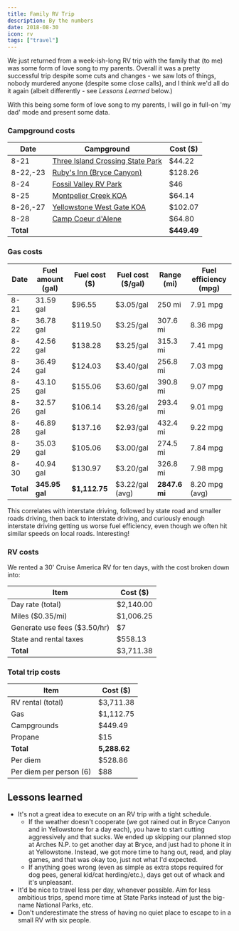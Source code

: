 ```yaml
---
title: Family RV Trip
description: By the numbers
date: 2018-08-30
icon: rv
tags: ["travel"]
---
```


We just returned from a week-ish-long RV trip with the family that (to me) was some form of love song to my parents.
Overall it was a pretty successful trip despite some cuts and changes - we saw lots of things, nobody murdered anyone (despite some close calls),
and I think we'd all do it again (albeit differently - see _Lessons Learned_ below.)

With this being some form of love song to my parents, I will go in full-on 'my dad' mode and present some data.

### Campground costs
| Date | Campground | Cost ($) |
| ---- | ---------- | -------- |
| 8-21 | [Three Island Crossing State Park](https://parksandrecreation.idaho.gov/parks/three-island-crossing) | $44.22 |
| 8-22,-23 | [Ruby's Inn (Bryce Canyon)](https://www.brycecanyoncampgrounds.com/) | $128.26 |
| 8-24 | [Fossil Valley RV Park](http://www.fossilvalleyrvpark.com/) | $46 |
| 8-25 | [Montpelier Creek KOA](https://koa.com/campgrounds/montpelier-creek/) | $64.14 |
| 8-26,-27 | [Yellowstone West Gate KOA](https://koa.com/campgrounds/yellowstone-park/) | $102.07 |
| 8-28 | [Camp Coeur d'Alene](http://campcoeurdalene.com/) | $64.80 |
| **Total** | | **$449.49** |

### Gas costs
| Date | Fuel amount (gal) | Fuel cost ($) | Fuel cost ($/gal) | Range (mi) | Fuel efficiency (mpg) |
| ---- | ----------------- | ------------- | ----------------- | ---------- | --------------------- |
| 8-21 | 31.59 gal         | $96.55        | $3.05/gal         | 250 mi     | 7.91 mpg              |
| 8-22 | 36.78 gal         | $119.50       | $3.25/gal         | 307.6 mi   | 8.36 mpg              |
| 8-22 | 42.56 gal         | $138.28       | $3.25/gal         | 315.3 mi   | 7.41 mpg              |
| 8-24 | 36.49 gal         | $124.03       | $3.40/gal         | 256.8 mi   | 7.03 mpg              |
| 8-25 | 43.10 gal         | $155.06       | $3.60/gal         | 390.8 mi   | 9.07 mpg              |
| 8-26 | 32.57 gal         | $106.14       | $3.26/gal         | 293.4 mi   | 9.01 mpg              |
| 8-28 | 46.89 gal         | $137.16       | $2.93/gal         | 432.4 mi   | 9.22 mpg              |
| 8-29 | 35.03 gal         | $105.06       | $3.00/gal         | 274.5 mi   | 7.84 mpg              |
| 8-30 | 40.94 gal         | $130.97       | $3.20/gal         | 326.8 mi   | 7.98 mpg              |
| **Total** | **345.95 gal** | **$1,112.75** | $3.22/gal (avg)   | **2847.6 mi** | 8.20 mpg (avg)    |


This correlates with interstate driving, followed by state road and smaller roads driving, then back to interstate driving,
and curiously enough interstate driving getting us worse fuel efficiency, even though we often hit similar speeds on local roads. Interesting!

### RV costs
We rented a 30' Cruise America RV for ten days, with the cost broken down into:

| Item | Cost ($) |
| ---- | -------- |
| Day rate (total) | $2,140.00 |
| Miles ($0.35/mi) | $1,006.25 |
| Generate use fees ($3.50/hr) | $7 |
| State and rental taxes | $558.13 |
| **Total** | $3,711.38 |

### Total trip costs
| Item | Cost ($) |
| ---- | -------- |
| RV rental (total) | $3,711.38 |
| Gas | $1,112.75 |
| Campgrounds | $449.49 |
| Propane | $15 |
| **Total** | **5,288.62** |
| Per diem | $528.86 |
| Per diem per person (6) | $88 |

## Lessons learned
- It's not a great idea to execute on an RV trip with a tight schedule.
  - If the weather doesn't cooperate (we got rained out in Bryce Canyon and in Yellowstone for a day each), you have to start cutting aggressively and that sucks.
    We ended up skipping our planned stop at Arches N.P. to get another day at Bryce, and just had to phone it in at Yellowstone. Instead, we got more time to hang out,
    read, and play games, and that was okay too, just not what I'd expected.
  - If anything goes wrong (even as simple as extra stops required for dog pees, general kid/cat herding/etc.), days get out of whack and it's unpleasant.
- It'd be nice to travel less per day, whenever possible. Aim for less ambitious trips, spend more time at State Parks instead of just the big-name National Parks, etc.
- Don't underestimate the stress of having no quiet place to escape to in a small RV with six people.